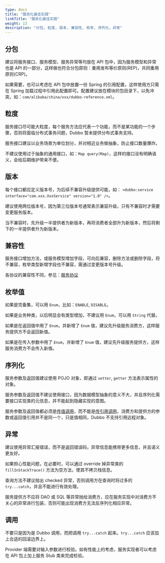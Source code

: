 ```yaml
---
type: docs
title: "服务化最佳实践"
linkTitle: "服务化最佳实践"
weight: 13
description: "分包, 粒度, 版本, 兼容性, 枚举, 序列化，异常"
---
```


## 分包

建议将服务接口、服务模型、服务异常等均放在 API 包中，因为服务模型和异常也是 API 的一部分，这样做也符合分包原则：重用发布等价原则(REP)，共同重用原则(CRP)。

如果需要，也可以考虑在 API 包中放置一份 Spring 的引用配置，这样使用方只需在 Spring 加载过程中引用此配置即可。配置建议放在模块的包目录下，以免冲突，如：`com/alibaba/china/xxx/dubbo-reference.xml`。

## 粒度

服务接口尽可能大粒度，每个服务方法应代表一个功能，而不是某功能的一个步骤，否则将面临分布式事务问题，Dubbo 暂未提供分布式事务支持。

服务接口建议以业务场景为单位划分，并对相近业务做抽象，防止接口数量爆炸。

不建议使用过于抽象的通用接口，如：`Map query(Map)`，这样的接口没有明确语义，会给后期维护带来不便。

## 版本

每个接口都应定义版本号，为后续不兼容升级提供可能，如： `<dubbo:service interface="com.xxx.XxxService" version="1.0" />`。

建议使用两位版本号，因为第三位版本号通常表示兼容升级，只有不兼容时才需要变更服务版本。

当不兼容时，先升级一半提供者为新版本，再将消费者全部升为新版本，然后将剩下的一半提供者升为新版本。

## 兼容性

服务接口增加方法，或服务模型增加字段，可向后兼容，删除方法或删除字段，将不兼容，枚举类型新增字段也不兼容，需通过变更版本号升级。

各协议的兼容性不同，参见：[服务协议](../references/protocol/)

## 枚举值

如果是完备集，可以用 `Enum`，比如：`ENABLE`, `DISABLE`。

如果是业务种类，以后明显会有类型增加，不建议用 `Enum`，可以用 `String` 代替。

如果是在返回值中用了 `Enum`，并新增了 `Enum` 值，建议先升级服务消费方，这样服务提供方不会返回新值。

如果是在传入参数中用了 `Enum`，并新增了 `Enum` 值，建议先升级服务提供方，这样服务消费方不会传入新值。

## 序列化

服务参数及返回值建议使用 POJO 对象，即通过 `setter`, `getter` 方法表示属性的对象。

服务参数及返回值不建议使用接口，因为数据模型抽象的意义不大，并且序列化需要接口实现类的元信息，并不能起到隐藏实现的意图。

服务参数及返回值都必须是[传值调用](https://en.wikipedia.org/wiki/Evaluation_strategy#Call_by_value)，而不能是[传引用调用](https://en.wikipedia.org/wiki/Evaluation_strategy#Call_by_reference)，消费方和提供方的参数或返回值引用并不是同一个，只是值相同，Dubbo 不支持引用远程对象。

## 异常

建议使用异常汇报错误，而不是返回错误码，异常信息能携带更多信息，并且语义更友好。

如果担心性能问题，在必要时，可以通过 override 掉异常类的 `fillInStackTrace()` 方法为空方法，使其不拷贝栈信息。

查询方法不建议抛出 checked 异常，否则调用方在查询时将过多的 `try...catch`，并且不能进行有效处理。

服务提供方不应将 DAO 或 SQL 等异常抛给消费方，应在服务实现中对消费方不关心的异常进行包装，否则可能出现消费方无法反序列化相应异常。

## 调用

不要只是因为是 Dubbo 调用，而把调用 `try...catch` 起来。`try...catch` 应该加上合适的回滚边界上。

Provider 端需要对输入参数进行校验。如有性能上的考虑，服务实现者可以考虑在 API 包上加上服务 Stub 类来完成检验。